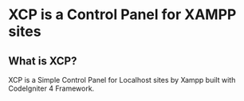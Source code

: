 # XCP is a Control Panel for XAMPP sites

## What is XCP?

XCP is a Simple Control Panel for  Localhost sites by Xampp built with CodeIgniter 4 Framework.
